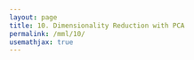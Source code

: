 ```yaml
---
layout: page
title: 10. Dimensionality Reduction with PCA
permalink: /mml/10/
usemathjax: true
---
```



